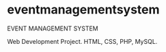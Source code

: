 # eventmanagementsystem


EVENT MANAGEMENT SYSTEM

Web Development Project. 
HTML, CSS, PHP, MySQL.
